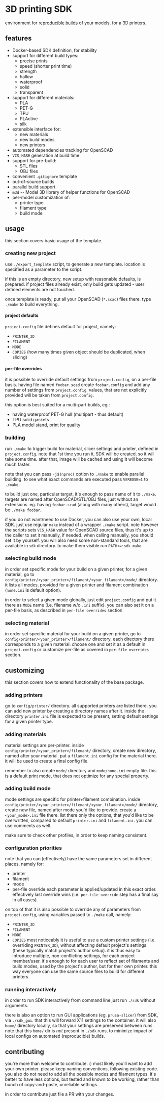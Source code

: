 # 3D printing SDK

environment for [reproducible builds](https://en.wikipedia.org/wiki/Reproducible_builds) of your models, for a 3D printers.


## features
* Docker-based SDK definition, for stability
* support for different build types:
  - precise prints
  - speed (shorter print time)
  - strength
  - hallow
  - waterproof
  - solid
  - transparent
* support for different materials:
  - PLA
  - PET-G
  - TPU
  - PLActive
  - silk
* extensible interface for:
  - new materials
  - new build modes
  - new printers
* automated dependencies tracking for OpenSCAD
* `VCS_HASH` generation at build time
* support for pre-build:
  - STL files
  - OBJ files
* convenient `.gitignore` template
* out-of-source builds
* parallel build support
* `m3d` -- Model 3D library of helper functions for OpenSCAD
* per-model customization of:
  - printer type
  - filament type
  - build mode


## usage

this section covers basic usage of the template.


### creating new project

use `./export_template` script, to generate a new template.
location is specified as a parameter to the script.

if this is an empty directory, new setup with reasonable defaults, is prepared.
if project files already exist, only build gets updated - user defined elements are not touched.

once template is ready, put all your OpenSCAD (`*.scad`) files there.
type `./make` to build everything.


#### project defaults

`project.config` file defines default for project, namely:
- `PRINTER_3D`
- `FILAMENT`
- `MODE`
- `COPIES` (how many times given object should be duplicated, when slicing)


#### per-file overrides

it is possible to override default settings from `project.config`, on a per-file basis.
having file named `foobar.scad` create `foobar.config` and add any number of settings from `project.config`.
values, that are not explicitly provided will be taken from `project.config`.

this option is best suited for a multi-part builds, eg.:
- having waterproof PET-G hull (multipart - thus default)
- TPU solid gaskets
- PLA model stand, print for quality


### building

run `./make` to trigger build for material, slicer settings and printer, defined in `project.config`.
note that 1st time you run it, SDK will be created, so it will take some time.
after that, image will be cached and using it will become much faster.

note that you can pass `-j$(nproc)` option to `./make` to enable parallel building.
to see what exact commands are executed pass `VERBOSE=1` to `./make`.

to build just one, particular target, it's enough to pass name of it to `./make`.
targets are named after OpenSCAD/STL/OBJ files, just without an extensions.
eg. having `foobar.scad` (along with many others), target would be `./make foobar`.

if you do not want/need to use Docker, you can also use your own, local SDK.
just use regular `make` instead of a wrapper `./make` script.
note however the scripts sets `VCS_HASH` value for OpenSCAD source files, thus it's up to the caller to set it manually, if needed.
when calling manually, you should set it by yourself.
you will also need some non-standard tools, that are available in `sdk` directory.
to make them visible run `PATH+=:sdk make`.


### selecting build mode

in order set specific mode for your build on a given printer, for a given material,
go to `config/printer/<your_printer>/filament/<your_filament>/mode/` directory.
it lists all modes, provided for a given printer and filament combination (`none.ini` is default option).

in order to select a given mode globally, just edit `project.config` and put it there as `MODE` name (i.e. filename w/o `.ini` suffix).
you can also set it on a per-file basis, as described in `per-file overrides` section.


### selecting material

in order set specific material for your build on a given printer,
go to `config/printer/<your_printer>/filament/` directory.
each directory there corresponds to a given material.
choose one and set it as a default in `project.config` or customize per-file as covered in `per-file overrides` section.


## customizing

this section covers how to extend functionality of the base package.


### adding printers

go to `config/printer/` directory.
all supported printers are listed there.
you can add new printer by creating a directory names after it.
inside the directory `printer.ini` file is expected to be present, setting default settings for a given printer type.


### adding materials

material settings are per-printer.
inside `config/printer/<your_printer>/filemant/` directory, create new directory, named after your material.
put a `filament.ini` config for the material there.
it will be used to create a final config file.

remember to also create `mode/` directory and `mode/none.ini` empty file.
this is a default print mode, that does not optimize for any special property.


### adding build mode

mode settings are specific for printer+filament combination.
inside `config/printer/<your_printer>/filemant/<your_filament>/mode/` directory, create new file, named after mode you'd like to provide.
create a `<your_mode>.ini` file there.
list there only the options, that you'd like to be overwritten, compared to default `printer.ini` and `filament.ini`.
you can use comments as well.

make sure to check other profiles, in order to keep naming consistent.


### configuration priorities

note that you can (effectively) have the same parameters set in different places, namely for:
- printer
- filament
- mode
- per-file override
each parameter is applied/updated in this exact order.
effectively last override wins (i.e. `per-file override` step has a final say in all cases).

on top of that it is also possible to override any of parameters from `project.config`, using
variables passed to `./make` call, namely:
- `PRINTER_3D`
- `FILAMENT`
- `MODE`
- `COPIES`
most noticeably it is useful to use a custom printer settings (i.e. overriding `PRINTER_3D`),
without affecting default project's settings (these typically match project's author setup).
it is thus easy to introduce multiple, non-conflicting settings, for each project member/user.
it's enough to for each user to reflect set of filaments and build modes, used by the project's author,
but for their own printer.
this way everyone can use the same source files to build for different printers.


### running interactively

in order to run SDK interactively from command line just run `./sdk` without arguments.

there is also an option to run GUI applications (eg. `prusa-slicer`) from SDK, via `./sdk_gui`.
that this will forward X11 settings to the container.
it will also `home/` directory locally, so that your settings are preserved between runs.
note that this `home/` dir is _not_ present in `./sdk` runs, to minimize impact of local configs on automated (reproducible) builds.



## contributing

you're more than welcome to contribute. :)
most likely you'll want to add your own printer.
please keep naming conventions, following existing code.
you also do not need to add all the possible modes and filament types.
it's better to have less options, but tested and known to be working, rather than bunch of copy-and-paste, unreliable settings.

in order to contribute just file a PR with your changes.
